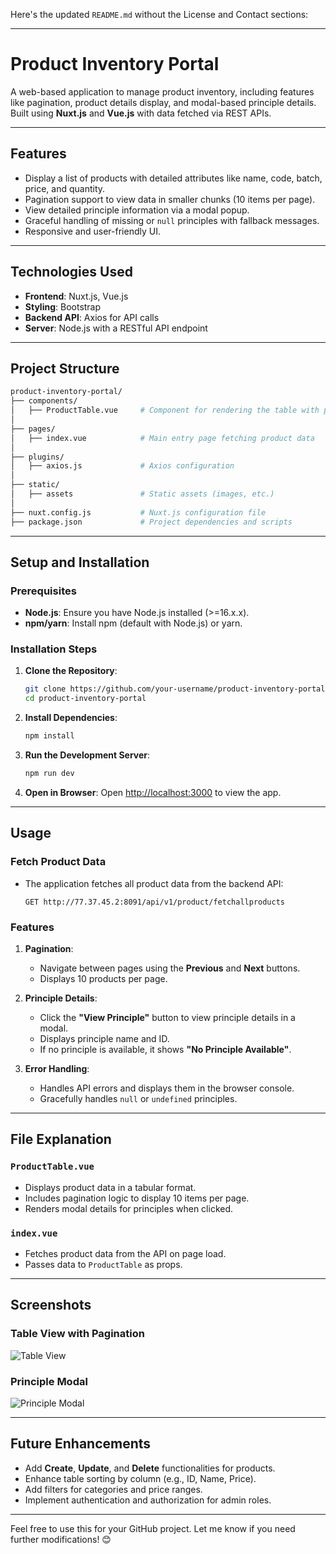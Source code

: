 Here's the updated `README.md` without the License and Contact sections:

---

# **Product Inventory Portal**

A web-based application to manage product inventory, including features like pagination, product details display, and modal-based principle details. Built using **Nuxt.js** and **Vue.js** with data fetched via REST APIs.

---

## **Features**
- Display a list of products with detailed attributes like name, code, batch, price, and quantity.
- Pagination support to view data in smaller chunks (10 items per page).
- View detailed principle information via a modal popup.
- Graceful handling of missing or `null` principles with fallback messages.
- Responsive and user-friendly UI.

---

## **Technologies Used**
- **Frontend**: Nuxt.js, Vue.js
- **Styling**: Bootstrap
- **Backend API**: Axios for API calls
- **Server**: Node.js with a RESTful API endpoint

---

## **Project Structure**
```bash
product-inventory-portal/
├── components/
│   ├── ProductTable.vue     # Component for rendering the table with product details and pagination
│
├── pages/
│   ├── index.vue            # Main entry page fetching product data
│
├── plugins/
│   ├── axios.js             # Axios configuration
│
├── static/
│   ├── assets               # Static assets (images, etc.)
│
├── nuxt.config.js           # Nuxt.js configuration file
├── package.json             # Project dependencies and scripts
```

---

## **Setup and Installation**

### Prerequisites
- **Node.js**: Ensure you have Node.js installed (>=16.x.x).
- **npm/yarn**: Install npm (default with Node.js) or yarn.

### Installation Steps
1. **Clone the Repository**:
   ```bash
   git clone https://github.com/your-username/product-inventory-portal.git
   cd product-inventory-portal
   ```

2. **Install Dependencies**:
   ```bash
   npm install
   ```

3. **Run the Development Server**:
   ```bash
   npm run dev
   ```

4. **Open in Browser**:
   Open [http://localhost:3000](http://localhost:3000) to view the app.

---

## **Usage**

### **Fetch Product Data**
- The application fetches all product data from the backend API:
  ```
  GET http://77.37.45.2:8091/api/v1/product/fetchallproducts
  ```

### **Features**
1. **Pagination**:
   - Navigate between pages using the **Previous** and **Next** buttons.
   - Displays 10 products per page.

2. **Principle Details**:
   - Click the **"View Principle"** button to view principle details in a modal.
   - Displays principle name and ID.
   - If no principle is available, it shows **"No Principle Available"**.

3. **Error Handling**:
   - Handles API errors and displays them in the browser console.
   - Gracefully handles `null` or `undefined` principles.

---

## **File Explanation**

### `ProductTable.vue`
- Displays product data in a tabular format.
- Includes pagination logic to display 10 items per page.
- Renders modal details for principles when clicked.

### `index.vue`
- Fetches product data from the API on page load.
- Passes data to `ProductTable` as props.

---

## **Screenshots**

### **Table View with Pagination**
![Table View](https://via.placeholder.com/800x400.png?text=Table+View)

### **Principle Modal**
![Principle Modal](https://via.placeholder.com/800x400.png?text=Principle+Modal)

---

## **Future Enhancements**
- Add **Create**, **Update**, and **Delete** functionalities for products.
- Enhance table sorting by column (e.g., ID, Name, Price).
- Add filters for categories and price ranges.
- Implement authentication and authorization for admin roles.

---

Feel free to use this for your GitHub project. Let me know if you need further modifications! 😊